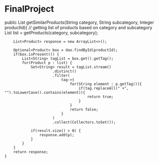 # FinalProject

public List<Product> getSimilarProducts(String category, String subcategory, Integer productId){
		// getting list of products based on category and subcategory
		List<Product> list = getProducts(category, subcategory);
		
		List<Product> response = new ArrayList<>();
		
		Optional<Product> box = dao.findById(productId);
		if(box.isPresent()) {
			List<String> tagList = box.get().getTag();			
			for(Product p : list) {
				Set<String> result = tagList.stream()
						  .distinct()
						  .filter(
							  tag->{
								  for(String element : p.getTag()){
									  if(tag.replaceAll(" +", "").toLowerCase().contains(element)){
										  return true;
									  }
								  }
								  return false;
							  }
						  )
						  .collect(Collectors.toSet());
				
				if(result.size() > 0) {
					response.add(p);
				}
			}
		}
		return response;
	}
